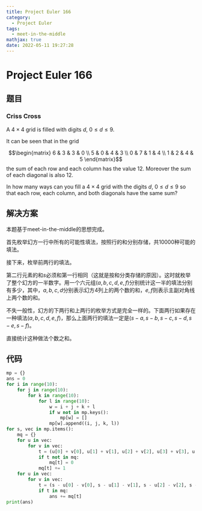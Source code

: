 ```yaml
---
title: Project Euler 166
category:
  - Project Euler
tags:
  - meet-in-the-middle
mathjax: true
date: 2022-05-11 19:27:28
---
```


<escape><!-- more --></escape>

# Project Euler 166

## 题目

### Criss Cross

A $4\times 4$ grid is filled with digits $d$, $0 \le d \le 9$.

It can be seen that in the grid

$$\begin{matrix}
6 & 3 & 3 & 0 \\
5 & 0 & 4 & 3 \\
0 & 7 & 1 & 4 \\
1 & 2 & 4 & 5
\end{matrix}$$
the sum of each row and each column has the value $12$. Moreover the sum of each diagonal is also $12$.

In how many ways can you fill a $4\times 4$ grid with the digits $d$, $0 \le d \le 9$ so that each row, each column, and both diagonals have the same sum?

## 解决方案

本题基于meet-in-the-middle的思想完成。

首先枚举幻方一行中所有的可能性填法，按照行的和分别存储，共$10000$种可能的填法。

接下来，枚举前两行的填法。

第二行元素的和$s$必须和第一行相同（这就是按和分类存储的原因）。这时就枚举了整个幻方的一半数字。用一个六元组$(a,b,c,d,e,f)$分别统计这一半的填法分别有多少，其中，$a,b,c,d$分别表示幻方$4$列上的两个数的和，$e,f$则表示主副对角线上两个数的和。

不失一般性，幻方的下两行和上两行的枚举方式是完全一样的。下面两行如果存在一种填法$(a,b,c,d,e,f)$，那么上面两行的填法一定是$(s-a,s-b,s-c,s-d,s-e,s-f)$。

直接统计这种做法个数之和。

## 代码

```py
mp = {}
ans = 0
for i in range(10):
    for j in range(10):
        for k in range(10):
            for l in range(10):
                w = i + j + k + l
                if w not in mp.keys():
                    mp[w] = []
                mp[w].append((i, j, k, l))
for s, vec in mp.items():
    mq = {}
    for u in vec:
        for v in vec:
            t = (u[0] + v[0], u[1] + v[1], u[2] + v[2], u[3] + v[3], u[0] + v[1], u[3] + v[2])
            if t not in mq:
                mq[t] = 0
            mq[t] += 1
    for u in vec:
        for v in vec:
            t = (s - u[0] - v[0], s - u[1] - v[1], s - u[2] - v[2], s - u[3] - v[3], s - u[2] - v[3], s - u[1] - v[0])
            if t in mq:
                ans += mq[t]
print(ans)

```
